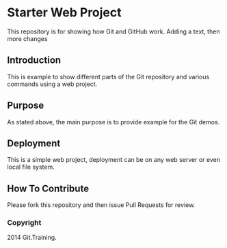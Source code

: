 # Starter Web Project

This repository is for showing how Git and GitHub work. Adding a text, then more changes

## Introduction
This is example to show different parts of the Git repository and various commands using a web project.

## Purpose

As stated above, the main purpose is to provide example for the Git demos.

## Deployment

This is a simple web project, deployment can be on any web server or even local file system.

## How To Contribute

Please fork this repository and then issue Pull Requests for review.

### Copyright

2014 Git.Training.